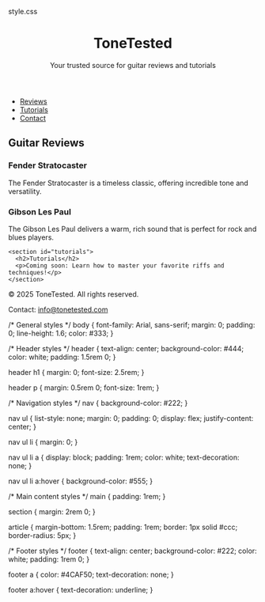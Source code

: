 style.css
<!DOCTYPE html>
<html lang="en">
<head>
  <meta charset="UTF-8">
  <meta name="viewport" content="width=device-width, initial-scale=1.0">
  <title>ToneTested - Guitar Reviews</title>
  <link rel="stylesheet" href="styles.css">
</head>
<body>
  <header>
    <h1>ToneTested</h1>
    <p>Your trusted source for guitar reviews and tutorials</p>
  </header>

  <nav>
    <ul>
      <li><a href="#reviews">Reviews</a></li>
      <li><a href="#tutorials">Tutorials</a></li>
      <li><a href="#contact">Contact</a></li>
    </ul>
  </nav>

  <main>
    <section id="reviews">
      <h2>Guitar Reviews</h2>
      <article>
        <h3>Fender Stratocaster</h3>
        <p>The Fender Stratocaster is a timeless classic, offering incredible tone and versatility.</p>
      </article>
      <article>
        <h3>Gibson Les Paul</h3>
        <p>The Gibson Les Paul delivers a warm, rich sound that is perfect for rock and blues players.</p>
      </article>
    </section>

    <section id="tutorials">
      <h2>Tutorials</h2>
      <p>Coming soon: Learn how to master your favorite riffs and techniques!</p>
    </section>
  </main>

  <footer id="contact">
    <p>&copy; 2025 ToneTested. All rights reserved.</p>
    <p>Contact: <a href="mailto:info@tonetested.com">info@tonetested.com</a></p>
  </footer>
</body>
</html>


/* General styles */
body {
  font-family: Arial, sans-serif;
  margin: 0;
  padding: 0;
  line-height: 1.6;
  color: #333;
}


/* Header styles */
header {
  text-align: center;
  background-color: #444;
  color: white;
  padding: 1.5rem 0;
}

header h1 {
  margin: 0;
  font-size: 2.5rem;
}

header p {
  margin: 0.5rem 0;
  font-size: 1rem;
}

/* Navigation styles */
nav {
  background-color: #222;
}

nav ul {
  list-style: none;
  margin: 0;
  padding: 0;
  display: flex;
  justify-content: center;
}

nav ul li {
  margin: 0;
}

nav ul li a {
  display: block;
  padding: 1rem;
  color: white;
  text-decoration: none;
}

nav ul li a:hover {
  background-color: #555;
}

/* Main content styles */
main {
  padding: 1rem;
}

section {
  margin: 2rem 0;
}

article {
  margin-bottom: 1.5rem;
  padding: 1rem;
  border: 1px solid #ccc;
  border-radius: 5px;
}

/* Footer styles */
footer {
  text-align: center;
  background-color: #222;
  color: white;
  padding: 1rem 0;
}

footer a {
  color: #4CAF50;
  text-decoration: none;
}

footer a:hover {
  text-decoration: underline;
}